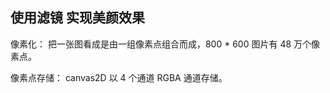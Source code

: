 ## 使用滤镜 实现美颜效果

像素化： 把一张图看成是由一组像素点组合而成，800 \* 600 图片有 48 万个像素点。

像素点存储： canvas2D 以 4 个通道 RGBA 通道存储。
